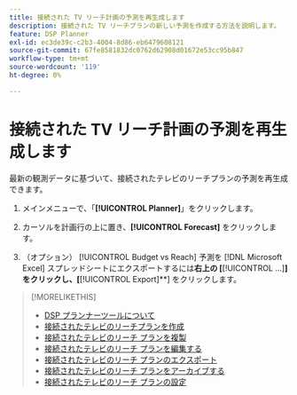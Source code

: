 ```yaml
---
title: 接続された TV リーチ計画の予測を再生成します
description: 接続された TV リーチプランの新しい予測を作成する方法を説明します。
feature: DSP Planner
exl-id: ec3de39c-c2b3-4004-8d86-eb6479608121
source-git-commit: 67fe8581832dc0762d62908d01672e53cc95b847
workflow-type: tm+mt
source-wordcount: '119'
ht-degree: 0%

---
```


# 接続された TV リーチ計画の予測を再生成します

最新の観測データに基づいて、接続されたテレビのリーチプランの予測を再生成できます。

1. メインメニューで、「**[!UICONTROL Planner]**」をクリックします。

1. カーソルを計画行の上に置き、**[!UICONTROL Forecast]** をクリックします。

1. （オプション） [!UICONTROL Budget vs Reach] 予測を [!DNL Microsoft Excel] スプレッドシートにエクスポートするには**右上の [**[!UICONTROL ...]**] をクリックし、[**[!UICONTROL Export]**] をクリックします。

>[!MORELIKETHIS]
>
>* [DSP プランナーツールについて ](planner-about.md)
>* [ 接続されたテレビのリーチプランを作成 ](planner-create.md)
>* [ 接続されたテレビのリーチ プランを複製 ](planner-duplicate.md)
>* [ 接続されたテレビのリーチ プランを編集する ](planner-edit.md)
>* [ 接続されたテレビのリーチ プランのエクスポート ](planner-export.md)
>* [ 接続されたテレビのリーチ プランをアーカイブする ](planner-archive.md)
>* [ 接続されたテレビのリーチ プランの設定 ](planner-settings.md)
